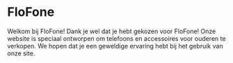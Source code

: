 # FloFone
Welkom bij FloFone! Dank je wel dat je hebt gekozen voor FloFone! Onze website is speciaal ontworpen om telefoons en accessoires voor ouderen te verkopen. We hopen dat je een geweldige ervaring hebt bij het gebruik van onze site.
